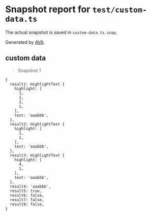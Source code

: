 # Snapshot report for `test/custom-data.ts`

The actual snapshot is saved in `custom-data.ts.snap`.

Generated by [AVA](https://avajs.dev).

## custom data

> Snapshot 1

    {
      result1: HighlightText {
        highlight: [
          1,
          1,
          2,
          1,
        ],
        text: 'aaabbb',
      },
      result2: HighlightText {
        highlight: [
          1,
          1,
        ],
        text: 'aaabbb',
      },
      result3: HighlightText {
        highlight: [
          4,
          1,
        ],
        text: 'aaabbb',
      },
      result4: 'aaabbb',
      result5: true,
      result6: false,
      result7: false,
      result8: false,
    }
